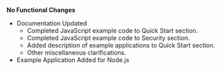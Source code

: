 **No Functional Changes**

* Documentation Updated
  * Completed JavaScript example code to Quick Start section.
  * Completed JavaScript example code to Security section.
  * Added description of example applications to Quick Start section.
  * Other miscellaneous clarifications.
* Example Application Added for Node.js